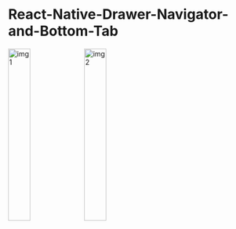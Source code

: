 # React-Native-Drawer-Navigator-and-Bottom-Tab
<img src="https://user-images.githubusercontent.com/69495468/144000063-cfbe6acf-aad4-4fc5-b8a9-cc6c6ecdfc5b.png" alt="img1" width="30%">
<img src="https://user-images.githubusercontent.com/69495468/144000079-5fc111c2-ebcd-448c-a589-200fce020ae0.png" alt="img2" width="30%">
